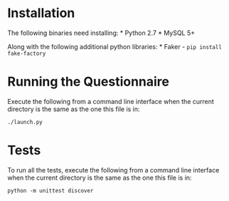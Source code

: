 Installation
============

The following binaries need installing:
	* Python 2.7
	* MySQL 5+
	
Along with the following additional python libraries:
	* Faker - `pip install fake-factory`

Running the Questionnaire
=========================

Execute the following from a command line interface when the current directory is the
same as the one this file is in:

	./launch.py

Tests
=====

To run all the tests, execute the following from a command line interface when the
current directory is the same as the one this file is in:

	python -m unittest discover

